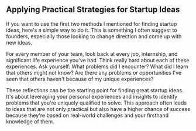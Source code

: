 ## Applying Practical Strategies for Startup Ideas

If you want to use the first two methods I mentioned for finding startup ideas, here's a simple way to do it. This is something I often suggest to founders, especially those looking to change direction and come up with new ideas.

For every member of your team, look back at every job, internship, and significant life experience you've had. Think really hard about each of these experiences. Ask yourself: What problems did I encounter? What did I learn that others might not know? Are there any problems or opportunities I've seen that others haven't because of my unique experiences?

These reflections can be the starting point for finding great startup ideas. It's about leveraging your personal experiences and insights to identify problems that you're uniquely qualified to solve. This approach often leads to ideas that are not only practical but also have a higher chance of success because they're based on real-world challenges and your firsthand knowledge of them.
